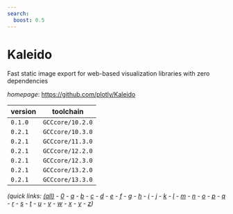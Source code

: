 ```yaml
---
search:
  boost: 0.5
---
```

# Kaleido

Fast static image export for web-based visualization libraries with zero dependencies

*homepage*: <https://github.com/plotly/Kaleido>

version | toolchain
--------|----------
``0.1.0`` | ``GCCcore/10.2.0``
``0.2.1`` | ``GCCcore/10.3.0``
``0.2.1`` | ``GCCcore/11.3.0``
``0.2.1`` | ``GCCcore/12.2.0``
``0.2.1`` | ``GCCcore/12.3.0``
``0.2.1`` | ``GCCcore/13.2.0``
``0.2.1`` | ``GCCcore/13.3.0``


*(quick links: [(all)](../index.md) - [0](../0/index.md) - [a](../a/index.md) - [b](../b/index.md) - [c](../c/index.md) - [d](../d/index.md) - [e](../e/index.md) - [f](../f/index.md) - [g](../g/index.md) - [h](../h/index.md) - [i](../i/index.md) - [j](../j/index.md) - [k](../k/index.md) - [l](../l/index.md) - [m](../m/index.md) - [n](../n/index.md) - [o](../o/index.md) - [p](../p/index.md) - [q](../q/index.md) - [r](../r/index.md) - [s](../s/index.md) - [t](../t/index.md) - [u](../u/index.md) - [v](../v/index.md) - [w](../w/index.md) - [x](../x/index.md) - [y](../y/index.md) - [z](../z/index.md))*

